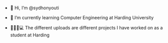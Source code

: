 - 👋 Hi, I’m @sydhonyouti

- 🌱 I’m currently learning Computer Engineering at Harding University

- 👩🏽‍💻💻 The different uploads are different projects I have worked on as a student at Harding

<!---
sydhonyouti/sydhonyouti is a ✨ special ✨ repository because its `README.md` (this file) appears on your GitHub profile.
You can click the Preview link to take a look at your changes.
--->
